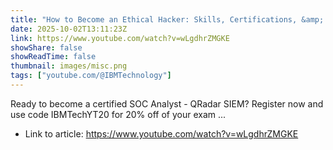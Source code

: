 ```yaml
---
title: "How to Become an Ethical Hacker: Skills, Certifications, &amp; Advice"
date: 2025-10-02T13:11:23Z
link: https://www.youtube.com/watch?v=wLgdhrZMGKE
showShare: false
showReadTime: false
thumbnail: images/misc.png
tags: ["youtube.com/@IBMTechnology"]
---
```

Ready to become a certified SOC Analyst - QRadar SIEM? Register now and use code IBMTechYT20 for 20% off of your exam ...

- Link to article: https://www.youtube.com/watch?v=wLgdhrZMGKE